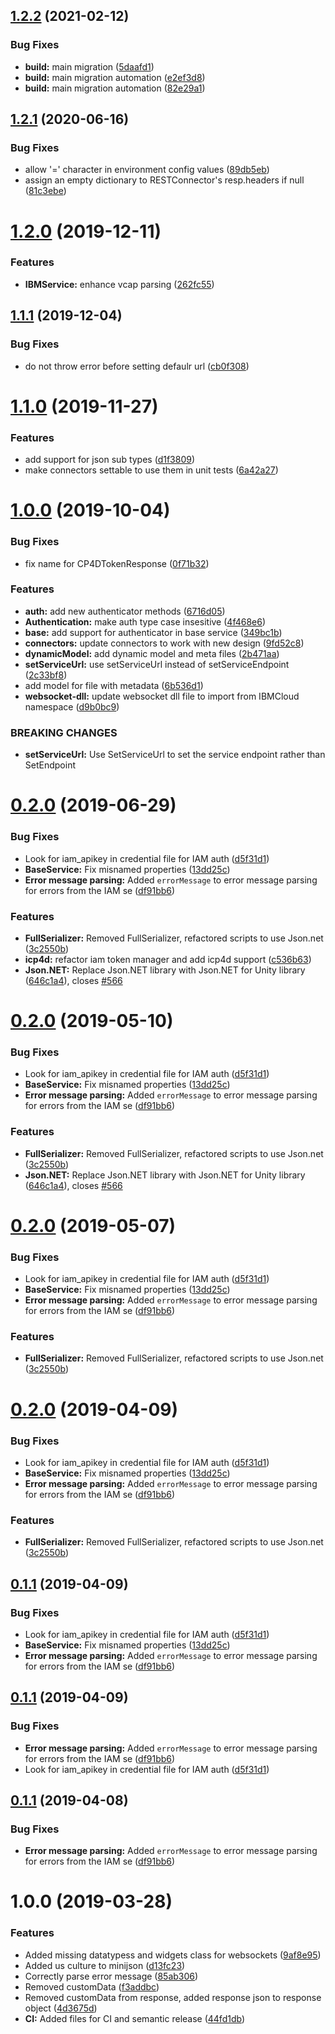 ## [1.2.2](https://github.com/IBM/unity-sdk-core/compare/v1.2.1...v1.2.2) (2021-02-12)


### Bug Fixes

* **build:** main migration ([5daafd1](https://github.com/IBM/unity-sdk-core/commit/5daafd11c18abb40149ed2a3ba40d784aed6891f))
* **build:** main migration automation ([e2ef3d8](https://github.com/IBM/unity-sdk-core/commit/e2ef3d8df786805dfd090b2048551edd928a3aa2))
* **build:** main migration automation ([82e29a1](https://github.com/IBM/unity-sdk-core/commit/82e29a10c9b2ebcce1e240835780412a0d823cb1))

## [1.2.1](https://github.com/IBM/unity-sdk-core/compare/v1.2.0...v1.2.1) (2020-06-16)


### Bug Fixes

* allow '=' character in environment config values ([89db5eb](https://github.com/IBM/unity-sdk-core/commit/89db5eb00b51467fd80a4bc72d50576bf222307c))
* assign an empty dictionary to RESTConnector's resp.headers if null ([81c3ebe](https://github.com/IBM/unity-sdk-core/commit/81c3ebe7460c62161214001e44309796f94ee7d4))

# [1.2.0](https://github.com/IBM/unity-sdk-core/compare/v1.1.1...v1.2.0) (2019-12-11)


### Features

* **IBMService:** enhance vcap parsing ([262fc55](https://github.com/IBM/unity-sdk-core/commit/262fc55a7fcbedc46a6e8afb3098c54fc6ea0355))

## [1.1.1](https://github.com/IBM/unity-sdk-core/compare/v1.1.0...v1.1.1) (2019-12-04)


### Bug Fixes

* do not throw error before setting defaulr url ([cb0f308](https://github.com/IBM/unity-sdk-core/commit/cb0f3085660e60ac130f3899a4e35aceb7c200dd))

# [1.1.0](https://github.com/IBM/unity-sdk-core/compare/v1.0.0...v1.1.0) (2019-11-27)


### Features

* add support for json sub types ([d1f3809](https://github.com/IBM/unity-sdk-core/commit/d1f38099d03fa02aab9113b655844ca9c363dc5a))
* make connectors settable to use them in unit tests ([6a42a27](https://github.com/IBM/unity-sdk-core/commit/6a42a2724adf33610aba309d28945c82fc9b1223))

# [1.0.0](https://github.com/IBM/unity-sdk-core/compare/v0.3.0...v1.0.0) (2019-10-04)


### Bug Fixes

* fix name for CP4DTokenResponse ([0f71b32](https://github.com/IBM/unity-sdk-core/commit/0f71b32))


### Features

* **auth:** add new authenticator methods ([6716d05](https://github.com/IBM/unity-sdk-core/commit/6716d05))
* **Authentication:** make auth type case insesitive ([4f468e6](https://github.com/IBM/unity-sdk-core/commit/4f468e6))
* **base:** add support for authenticator in base service ([349bc1b](https://github.com/IBM/unity-sdk-core/commit/349bc1b))
* **connectors:** update connectors to work with new design ([9fd52c8](https://github.com/IBM/unity-sdk-core/commit/9fd52c8))
* **dynamicModel:** add dynamic model and meta files ([2b471aa](https://github.com/IBM/unity-sdk-core/commit/2b471aa))
* **setServiceUrl:** use setServiceUrl instead of setServiceEndpoint ([2c33bf8](https://github.com/IBM/unity-sdk-core/commit/2c33bf8))
* add model for file with metadata ([6b536d1](https://github.com/IBM/unity-sdk-core/commit/6b536d1))
* **websocket-dll:** update websocket dll file to import from IBMCloud namespace ([d9b0bc9](https://github.com/IBM/unity-sdk-core/commit/d9b0bc9))


### BREAKING CHANGES

* **setServiceUrl:** Use SetServiceUrl to set the service endpoint rather than SetEndpoint

# [0.2.0](https://github.com/IBM/unity-sdk-core/compare/v0.1.0...v0.2.0) (2019-06-29)


### Bug Fixes

* Look for iam_apikey in credential file for IAM auth ([d5f31d1](https://github.com/IBM/unity-sdk-core/commit/d5f31d1))
* **BaseService:** Fix misnamed properties ([13dd25c](https://github.com/IBM/unity-sdk-core/commit/13dd25c))
* **Error message parsing:** Added `errorMessage` to error message parsing for errors from the IAM se ([df91bb6](https://github.com/IBM/unity-sdk-core/commit/df91bb6))


### Features

* **FullSerializer:** Removed FullSerializer, refactored scripts to use Json.net ([3c2550b](https://github.com/IBM/unity-sdk-core/commit/3c2550b))
* **icp4d:** refactor iam token manager and add icp4d support ([c536b63](https://github.com/IBM/unity-sdk-core/commit/c536b63))
* **Json.NET:** Replace Json.NET library with Json.NET for Unity library ([646c1a4](https://github.com/IBM/unity-sdk-core/commit/646c1a4)), closes [#566](https://github.com/IBM/unity-sdk-core/issues/566)

# [0.2.0](https://github.com/IBM/unity-sdk-core/compare/v0.1.0...v0.2.0) (2019-05-10)


### Bug Fixes

* Look for iam_apikey in credential file for IAM auth ([d5f31d1](https://github.com/IBM/unity-sdk-core/commit/d5f31d1))
* **BaseService:** Fix misnamed properties ([13dd25c](https://github.com/IBM/unity-sdk-core/commit/13dd25c))
* **Error message parsing:** Added `errorMessage` to error message parsing for errors from the IAM se ([df91bb6](https://github.com/IBM/unity-sdk-core/commit/df91bb6))


### Features

* **FullSerializer:** Removed FullSerializer, refactored scripts to use Json.net ([3c2550b](https://github.com/IBM/unity-sdk-core/commit/3c2550b))
* **Json.NET:** Replace Json.NET library with Json.NET for Unity library ([646c1a4](https://github.com/IBM/unity-sdk-core/commit/646c1a4)), closes [#566](https://github.com/IBM/unity-sdk-core/issues/566)

# [0.2.0](https://github.com/IBM/unity-sdk-core/compare/v0.1.0...v0.2.0) (2019-05-07)


### Bug Fixes

* Look for iam_apikey in credential file for IAM auth ([d5f31d1](https://github.com/IBM/unity-sdk-core/commit/d5f31d1))
* **BaseService:** Fix misnamed properties ([13dd25c](https://github.com/IBM/unity-sdk-core/commit/13dd25c))
* **Error message parsing:** Added `errorMessage` to error message parsing for errors from the IAM se ([df91bb6](https://github.com/IBM/unity-sdk-core/commit/df91bb6))


### Features

* **FullSerializer:** Removed FullSerializer, refactored scripts to use Json.net ([3c2550b](https://github.com/IBM/unity-sdk-core/commit/3c2550b))

# [0.2.0](https://github.com/IBM/unity-sdk-core/compare/v0.1.0...v0.2.0) (2019-04-09)


### Bug Fixes

* Look for iam_apikey in credential file for IAM auth ([d5f31d1](https://github.com/IBM/unity-sdk-core/commit/d5f31d1))
* **BaseService:** Fix misnamed properties ([13dd25c](https://github.com/IBM/unity-sdk-core/commit/13dd25c))
* **Error message parsing:** Added `errorMessage` to error message parsing for errors from the IAM se ([df91bb6](https://github.com/IBM/unity-sdk-core/commit/df91bb6))


### Features

* **FullSerializer:** Removed FullSerializer, refactored scripts to use Json.net ([3c2550b](https://github.com/IBM/unity-sdk-core/commit/3c2550b))

## [0.1.1](https://github.com/IBM/unity-sdk-core/compare/v0.1.0...v0.1.1) (2019-04-09)


### Bug Fixes

* Look for iam_apikey in credential file for IAM auth ([d5f31d1](https://github.com/IBM/unity-sdk-core/commit/d5f31d1))
* **BaseService:** Fix misnamed properties ([13dd25c](https://github.com/IBM/unity-sdk-core/commit/13dd25c))
* **Error message parsing:** Added `errorMessage` to error message parsing for errors from the IAM se ([df91bb6](https://github.com/IBM/unity-sdk-core/commit/df91bb6))

## [0.1.1](https://github.com/IBM/unity-sdk-core/compare/v0.1.0...v0.1.1) (2019-04-09)


### Bug Fixes

* **Error message parsing:** Added `errorMessage` to error message parsing for errors from the IAM se ([df91bb6](https://github.com/IBM/unity-sdk-core/commit/df91bb6))
* Look for iam_apikey in credential file for IAM auth ([d5f31d1](https://github.com/IBM/unity-sdk-core/commit/d5f31d1))

## [0.1.1](https://github.com/IBM/unity-sdk-core/compare/v0.1.0...v0.1.1) (2019-04-08)


### Bug Fixes

* **Error message parsing:** Added `errorMessage` to error message parsing for errors from the IAM se ([df91bb6](https://github.com/IBM/unity-sdk-core/commit/df91bb6))

# 1.0.0 (2019-03-28)


### Features

* Added missing datatypess and widgets class for websockets ([9af8e95](https://github.com/IBM/unity-sdk-core/commit/9af8e95))
* Added us culture to minijson ([d13fc23](https://github.com/IBM/unity-sdk-core/commit/d13fc23))
* Correctly parse error message ([85ab306](https://github.com/IBM/unity-sdk-core/commit/85ab306))
* Removed customData ([f3addbc](https://github.com/IBM/unity-sdk-core/commit/f3addbc))
* Removed customData from response, added response json to response object ([4d3675d](https://github.com/IBM/unity-sdk-core/commit/4d3675d))
* **CI:** Added files for CI and semantic release ([44fd1db](https://github.com/IBM/unity-sdk-core/commit/44fd1db))
